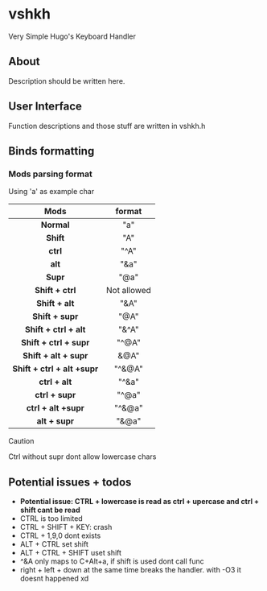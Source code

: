 # vshkh

Very Simple Hugo's Keyboard Handler

## About

Description should be written here.

## User Interface

Function descriptions and those stuff are written in vshkh.h

## Binds formatting

### Mods parsing format

Using 'a' as example char

| Mods | format |
| :---: | :---: |
| **Normal** | "a" |
| **Shift** | "A" |
| **ctrl** | "^A" |
| **alt** | "&a" |
| **Supr** | "@a" |
| **Shift + ctrl** | Not allowed |
| **Shift + alt** | "&A" |
| **Shift + supr** | "@A" |
| **Shift + ctrl + alt** | "&^A" |
| **Shift + ctrl + supr** | "^@A" |
| **Shift + alt + supr** | &@A" |
| **Shift + ctrl + alt +supr** | "^&@A" |
| **ctrl + alt** | "^&a" |
| **ctrl + supr** | "^@a" |
| **ctrl + alt +supr** | "^&@a" |
| **alt + supr** | "&@a" |

> [!CAUTION]
> Ctrl without supr dont allow lowercase chars

## Potential issues + todos

- **Potential issue: CTRL + lowercase is read as ctrl + upercase and ctrl + shift cant be read**
- CTRL is too limited
- CTRL + SHIFT + KEY: crash
- CTRL + 1,9,0 dont exists
- ALT + CTRL set shift
- ALT + CTRL + SHIFT uset shift
- ^&A only maps to C+Alt+a, if shift is used dont call func
- right + left + down at the same time breaks the handler. with -O3 it doesnt happened xd

